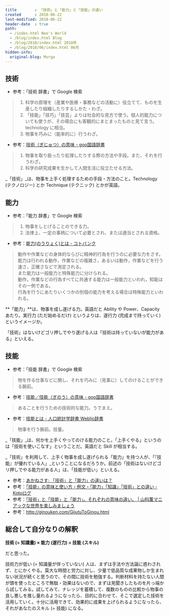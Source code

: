 ```yaml
---
title        : 「技術」と「能力」と「技能」の違い
created      : 2018-06-22
last-modified: 2018-06-22
header-date  : true
path:
  - /index.html Neo's World
  - /blog/index.html Blog
  - /blog/2018/index.html 2018年
  - /blog/2018/06/index.html 06月
hidden-info:
  original-blog: Murga
---
```


## 技術

- 参考：「技術 辞書」で Google 検索

> 1. 科学の原理を（産業や医療・事務などの活動に）役立てて、ものを生産したり組織したりするしかた・わざ。
> 2. 「技能」「技巧」「技芸」よりは社会的な見方で使う。個人的能力についても使うが、その場合にも客観的にまとまったものと見て言う。technology に相当。
> 3. 物事を巧みに（能率的に）行うわざ。

- 参考：[技術（ぎじゅつ）の意味 - goo国語辞書](https://dictionary.goo.ne.jp/jn/51867/meaning/m0u/%E6%8A%80%E8%A1%93/)

> 1. 物事を取り扱ったり処理したりする際の方法や手段。また、それを行うわざ。
> 2. 科学の研究成果を生かして人間生活に役立たせる方法。

_「技術」_は、物事を上手く処理するための手段・方法のこと。Technology (テクノロジー) とか Technique (テクニック) とかが英語。

## 能力

- 参考：「能力 辞書」で Google 検索

> 1. 物事をしとげることのできる力。
> 2. 法律上、一定の事柄について必要とされ、または適当とされる資格。

- 参考：[能力(のうりょく)とは - コトバンク](https://kotobank.jp/word/%E8%83%BD%E5%8A%9B-112054)

> 動作や作業などの身体的ならびに精神的行為を行うのに必要な力をさす。  
> 能力は行われる動作，作業などの複雑さ，あるいは動作，作業などを行う速さ，正確さなどで測定される。  
> また能力は一般能力と特殊能力に分けられる。  
> 動作，作業などの行為すべてに共通する能力は一般能力といわれ，知能はその一例である。  
> 行為を行うにあたりいくつかの別個の能力を考える場合は特殊能力といわれる。

**「能力」**は、物事を成し遂げる力。英語だと Ability や Power、Capacity あたり。実行力 (ただ始めるだけ) というよりは、遂行力 (完成まで持っていく) というイメージか。

「技術」はないけどゴリ押しでやり遂げる人は「技術は持っていないが能力がある」といえる。

## 技能

- 参考：「技能 辞書」で Google 検索

> 物を作る仕事などに関し、それを巧みに（見事に）してのけることができる腕前。

- 参考：[技能／伎能（ぎのう）の意味 - goo国語辞書](https://dictionary.goo.ne.jp/jn/53362/meaning/m0u/%E6%8A%80%E8%83%BD/)

> あることを行うための技術的な能力。うでまえ。

- 参考：[技能とは - 人口統計学辞書 Weblio辞書](https://www.weblio.jp/content/%E6%8A%80%E8%83%BD)

> 物事を行う腕前。技量。

_「技能」_は、何かを上手くやってのける能力のこと。「上手くやる」というのは「技術を使いこなす」ということだ。英語だと Skill が相当する。

_「技術」を利用して、上手く物事を成し遂げられる「能力」を持つ人が、「『技能』が優れている人」_ということになるだろうか。前述の「技術はないけどゴリ押しでやる能力がある人」は、「技能が低い」といえる。

- 参考：[あかねさす: 「技術」と「能力」の違いは？](http://tunagarukokugo.blogspot.com/2013/09/blog-post_4134.html)
- 参考：[「技能」の意味と使い方・例文・「能力」「知識」「技術」との違い - Kotoログ](https://kotonoha-jiten.com/blog/ginou/)
- 参考：[「技術」と「技能」と「能力」。それぞれの意味の違い。 | 山科薫マニアックな世界を楽しみましょう](https://ameblo.jp/k-714-yamasiina/entry-12148295771.html)
- 参考：<http://ginouken.com/GijutuToGinou.html>

## 総合して自分なりの解釈

**技術 (= 知識量) × 能力 (遂行力) = 技能 (スキル)**

だと思った。

技術力が低い (= 知識量が伴っていない) 人は、まずは手法や方法論に惑わされず、とにかくやる。莫大な時間と労力に対し、少量で低品質な成果物しか生まれない状況が続くと思うので、その間に技術を勉強する。判断材料を持たない人間が頭を使ったところで無駄・効果はないので、まずは見聞きしたものを片っ端から試してみる。試してみて、ナレッジを蓄積して、複数のものの比較から物事の良し悪しを推し量れるようになったら、目的に合わせて、そこで選定した技術を活用していく。十分に活用できて、効果的に成果を上げられるようになったら、それがあなたのスキル (= 技能) になる。
